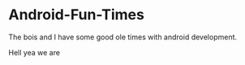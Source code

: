 # Android-Fun-Times
The bois and I have some good ole times with android development.

Hell yea we are
